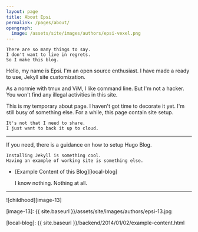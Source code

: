 ```yaml
---
layout: page
title: About Epsi
permalink: /pages/about/
opengraph:
  image: /assets/site/images/authors/epsi-vexel.png
---
```

 
	There are so many things to say.
	I don't want to live in regrets.
	So I make this blog.

Hello, my name is Epsi. I'm an open source enthusiast.
I have made a ready to use, Jekyll site customization.

As a normie with tmux and ViM, I like command line.
But I'm not a hacker.
You won't find any illegal activities in this site.

This is my temporary about page. 
I haven't got time to decorate it yet.
I'm still busy of something else.
For a while, this page contain site setup.

	It's not that I need to share.
	I just want to back it up to cloud.

-- -- --

If you need, there is a guidance on how to setup Hugo Blog.

	Installing Jekyll is something cool.
	Having an example of working site is something else.

* [Example Content of this Blog][local-blog]

	I know nothing. Nothing at all.

-- -- --

![childhood][image-13]


[//]: <> ( -- -- -- links below -- -- -- )

[image-13]:   {{ site.baseurl }}/assets/site/images/authors/epsi-13.jpg

[local-blog]: {{ site.baseurl }}/backend/2014/01/02/example-content.html
